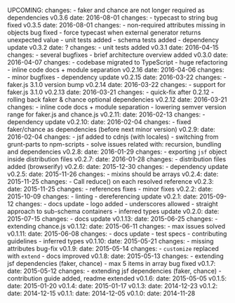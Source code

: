 UPCOMING:
  changes:
    - faker and chance are not longer required as dependencies
v0.3.6
  date: 2016-08-01
  changes:
    - typecast to string bug fixed
v0.3.5
  date: 2016-08-01
  changes:
    - non-required attributes missing in objects bug fixed
    - force typecast when external generator returns unexpected value
    - unit tests added
    - schema tests added
    - dependency update
v0.3.2
  date: ?
  changes:
    - unit tests added
v0.3.1
  date: 2016-04-15
  changes:
    - several bugfixes
    - brief architecture overview added
v0.3.0
  date: 2016-04-07
  changes:
    - codebase migrated to TypeScript
    - huge refactoring
    - inline code docs + module separation
v0.2.16
  date: 2016-04-06
  changes:
    - minor bugfixes
    - dependency update
v0.2.15
  date: 2016-03-22
  changes:
    - faker.js 3.1.0 version bump
v0.2.14
  date: 2016-03-22
  changes:
    - support for faker.js 3.1.0
v0.2.13
  date: 2016-03-21
  changes:
    - quick-fix after 0.2.12 - rolling back faker & chance optional dependencies
v0.2.12
  date: 2016-03-21
  changes:
    - inline code docs + module separation
    - lowering semver version range for faker.js and chance.js
v0.2.11:
  date: 2016-02-13
  changes:
    - dependency update
v0.2.10:
  date: 2016-02-04
  changes:
    - fixed faker/chance as dependencies (before next minor version)
v0.2.9:
  date: 2016-02-04
  changes:
    - jsf added to cdnjs (with locales)
    - switching from grunt-parts to npm-scripts
    - solve issues related with: recursion, bundling and dependencies
v0.2.8:
  date: 2016-01-29
  changes:
    - exporting `jsf` object inside distribution files
v0.2.7:
  date: 2016-01-28
  changes:
    - distribution files added (browserify)
v0.2.6:
  date: 2015-12-30
  changes:
    - dependency update
v0.2.5:
  date: 2015-11-26
  changes:
    - mixins should be arrays
v0.2.4:
  date: 2015-11-25
  changes:
    - Call reduce() on each resolved reference
v0.2.3:
  date: 2015-11-25
  changes:
    - references fixes
    - minor fixes
v0.2.2:
  date: 2015-10-09
  changes:
    - linting
    - dereferencing update
v0.2.1:
  date: 2015-09-12
  changes:
    - docs update
    - logo added
    - underscores allowed
    - straight approach to sub-schema containers
    - inferred types update
v0.2.0:
  date: 2015-07-15
  changes:
    - docs update
v0.1.13:
  date: 2015-06-25
  changes:
    - extending chance.js
v0.1.12:
  date: 2015-06-11
  changes:
    - max issues solved
v0.1.11:
  date: 2015-06-08
  changes:
    - docs update
    - test specs
    - contributing guidelines
    - inferred types
v0.1.10:
  date: 2015-05-21
  changes:
    - missing attributes bug-fix
v0.1.9:
  date: 2015-05-14
  changes:
    - `customize` replaced with `extend`
    - docs improved
v0.1.8:
  date: 2015-05-13
  changes:
    - extending jsf dependencies (faker, chance)
    - max 5 items in array bug fixed
v0.1.7:
  date: 2015-05-12
  changes:
    - extending jsf dependencies (faker, chance)
    - contribution guide added, readme extended
v0.1.6:
  date: 2015-05-05
v0.1.5:
  date: 2015-01-20
v0.1.4:
  date: 2015-01-17
v0.1.3:
  date: 2014-12-23
v0.1.2:
  date: 2014-12-15
v0.1.1:
  date: 2014-12-05
v0.1.0:
  date: 2014-11-28
